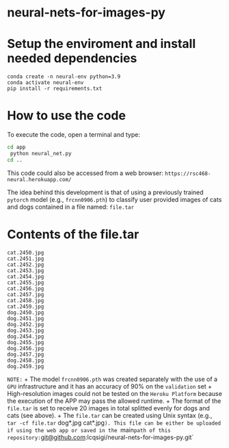 # neural-nets-for-images-py

# Setup the enviroment and install needed dependencies

`conda create -n neural-env python=3.9`  
`conda activate neural-env`  
`pip install -r requirements.txt`  

# How to use the code

To execute the code, open a terminal and type:
 
```sh
cd app
 python neural_net.py
cd ..
```

This code could also be accessed from a web browser: `https://rsc468-neural.herokuapp.com/` 

The idea behind this development is that of using a previously trained
`pytorch` model (e.g., `frcnn0906.pth`) to classify user provided images of
cats and dogs contained in a file named: `file.tar`

# Contents of the file.tar

`cat.2450.jpg`  
`cat.2451.jpg`  
`cat.2452.jpg`  
`cat.2453.jpg`  
`cat.2454.jpg`  
`cat.2455.jpg`  
`cat.2456.jpg`  
`cat.2457.jpg`  
`cat.2458.jpg`  
`cat.2459.jpg`  
`dog.2450.jpg`  
`dog.2451.jpg`  
`dog.2452.jpg`  
`dog.2453.jpg`  
`dog.2454.jpg`  
`dog.2455.jpg`  
`dog.2456.jpg`  
`dog.2457.jpg`  
`dog.2458.jpg`  
`dog.2459.jpg`  

`NOTE:`
    + The model `frcnn0906.pth` was created separately with the use of a `GPU`
      infrastructure and it has an accuracy of 90% on the `validation` set
    + High-resolution images could not be tested on the `Heroku Platform`
      because the execution of the APP  may pass the allowed runtime.
    + The format of the `file.tar` is set to receive 20 images in total
      splitted evenly for dogs and cats (see above).
    + The `file.tar` can be created using Unix syntax (e.g., `tar -cf file.tar`
      dog*.jpg cat*.jpg`). This file can be either be uploaded if using the web
      app or saved in the `main` path of this repository:
      `git@github.com:lcqsigi/neural-nets-for-images-py.git`
